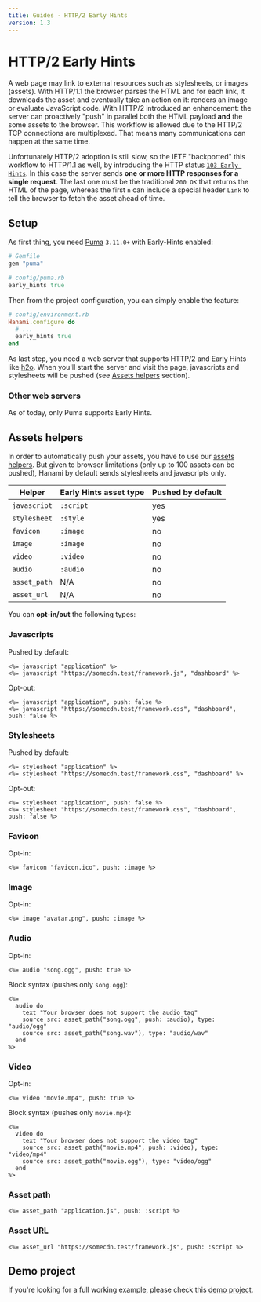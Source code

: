 ```yaml
---
title: Guides - HTTP/2 Early Hints
version: 1.3
---
```


# HTTP/2 Early Hints

A web page may link to external resources such as stylesheets, or images (assets).
With HTTP/1.1 the browser parses the HTML and for each link, it downloads the asset and eventually take an action on it: renders an image or evaluate JavaScript code.
With HTTP/2 introduced an enhancement: the server can proactively "push" in parallel both the HTML payload **and** the some assets to the browser. This workflow is allowed due to the HTTP/2 TCP connections are multiplexed. That means many communications can happen at the same time.

Unfortunately HTTP/2 adoption is still slow, so the IETF "backported" this workflow to HTTP/1.1 as well, by introducing the HTTP status [`103 Early Hints`](https://datatracker.ietf.org/doc/rfc8297/).
In this case the server sends **one or more HTTP responses for a single request**. The last one must be the traditional `200 OK` that returns the HTML of the page, whereas the first `n` can include a special header `Link` to tell the browser to fetch the asset ahead of time.

## Setup

As first thing, you need [Puma](http://puma.io/) `3.11.0+` with Early-Hints enabled:

```ruby
# Gemfile
gem "puma"
```

```ruby
# config/puma.rb
early_hints true
```

Then from the project configuration, you can simply enable the feature:

```ruby
# config/environment.rb
Hanami.configure do
  # ...
  early_hints true
end
```

As last step, you need a web server that supports HTTP/2 and Early Hints like [h2o](https://h2o.examp1e.net/).
When you'll start the server and visit the page, javascripts and stylesheets will be pushed (see [Assets helpers](#assets-helpers) section).

### Other web servers

As of today, only Puma supports Early Hints.

## Assets helpers

In order to automatically push your assets, you have to use our [assets helpers](guides/1.3/helpers/assets).
But given to browser limitations (only up to 100 assets can be pushed), Hanami by default sends stylesheets and javascripts only.

<table class="table table-bordered">
  <thead>
    <tr>
      <th>Helper</th>
      <th>Early Hints asset type</th>
      <th>Pushed by default</th>
    </tr>
  </thead>
  <tbody>
    <tr>
      <td><code>javascript</code></td>
      <td><code>:script</code></td>
      <td>yes</td>
    </tr>
    <tr>
      <td><code>stylesheet</code></td>
      <td><code>:style</code></td>
      <td>yes</td>
    </tr>
    <tr>
      <td><code>favicon</code></td>
      <td><code>:image</code></td>
      <td>no</td>
    </tr>
    <tr>
      <td><code>image</code></td>
      <td><code>:image</code></td>
      <td>no</td>
    </tr>
    <tr>
      <td><code>video</code></td>
      <td><code>:video</code></td>
      <td>no</td>
    </tr>
    <tr>
      <td><code>audio</code></td>
      <td><code>:audio</code></td>
      <td>no</td>
    </tr>
    <tr>
      <td><code>asset_path</code></td>
      <td>N/A</td>
      <td>no</td>
    </tr>
    <tr>
      <td><code>asset_url</code></td>
      <td>N/A</td>
      <td>no</td>
    </tr>
  </tbody>
</table>

You can **opt-in/out** the following types:

### Javascripts

Pushed by default:

```erb
<%= javascript "application" %>
<%= javascript "https://somecdn.test/framework.js", "dashboard" %>
```

Opt-out:

```erb
<%= javascript "application", push: false %>
<%= javascript "https://somecdn.test/framework.css", "dashboard", push: false %>
```

### Stylesheets

Pushed by default:

```erb
<%= stylesheet "application" %>
<%= stylesheet "https://somecdn.test/framework.css", "dashboard" %>
```

Opt-out:

```erb
<%= stylesheet "application", push: false %>
<%= stylesheet "https://somecdn.test/framework.css", "dashboard", push: false %>
```

### Favicon

Opt-in:

```erb
<%= favicon "favicon.ico", push: :image %>
```

### Image

Opt-in:

```erb
<%= image "avatar.png", push: :image %>
```

### Audio

Opt-in:

```erb
<%= audio "song.ogg", push: true %>
```

Block syntax (pushes only `song.ogg`):

```erb
<%=
  audio do
    text "Your browser does not support the audio tag"
    source src: asset_path("song.ogg", push: :audio), type: "audio/ogg"
    source src: asset_path("song.wav"), type: "audio/wav"
  end
%>
```

### Video

Opt-in:

```erb
<%= video "movie.mp4", push: true %>
```

Block syntax (pushes only `movie.mp4`):

```erb
<%=
  video do
    text "Your browser does not support the video tag"
    source src: asset_path("movie.mp4", push: :video), type: "video/mp4"
    source src: asset_path("movie.ogg"), type: "video/ogg"
  end
%>
```

### Asset path

```erb
<%= asset_path "application.js", push: :script %>
```

### Asset URL

```erb
<%= asset_url "https://somecdn.test/framework.js", push: :script %>
```

## Demo project

If you're looking for a full working example, please check this [demo project](https://github.com/jodosha/hall_of_fame).

